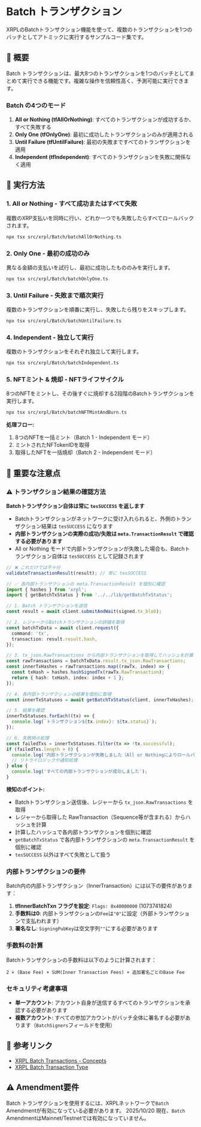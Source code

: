 # Batch トランザクション

XRPLのBatchトランザクション機能を使って、複数のトランザクションを1つのバッチとしてアトミックに実行するサンプルコード集です。

## 📖 概要

Batch トランザクションは、最大8つのトランザクションを1つのバッチとしてまとめて実行できる機能です。複雑な操作を信頼性高く、予測可能に実行できます。

### Batch の4つのモード

1. **All or Nothing (tfAllOrNothing)**: すべてのトランザクションが成功するか、すべて失敗する
2. **Only One (tfOnlyOne)**: 最初に成功したトランザクションのみが適用される
3. **Until Failure (tfUntilFailure)**: 最初の失敗まですべてのトランザクションを適用
4. **Independent (tfIndependent)**: すべてのトランザクションを失敗に関係なく適用

## 🚀 実行方法

### 1. All or Nothing - すべて成功またはすべて失敗

複数のXRP支払いを同時に行い、どれか一つでも失敗したらすべてロールバックされます。

```bash
npx tsx src/xrpl/Batch/batchAllOrNothing.ts
```

### 2. Only One - 最初の成功のみ

異なる金額の支払いを試行し、最初に成功したもののみを実行します。

```bash
npx tsx src/xrpl/Batch/batchOnlyOne.ts
```

### 3. Until Failure - 失敗まで順次実行

複数のトランザクションを順番に実行し、失敗したら残りをスキップします。

```bash
npx tsx src/xrpl/Batch/batchUntilFailure.ts
```

### 4. Independent - 独立して実行

複数のトランザクションをそれぞれ独立して実行します。

```bash
npx tsx src/xrpl/Batch/batchIndependent.ts
```

### 5. NFTミント & 焼却 - NFTライフサイクル

8つのNFTをミントし、その後すぐに焼却する2段階のBatchトランザクションを実行します。

```bash
npx tsx src/xrpl/Batch/batchNFTMintAndBurn.ts
```

**処理フロー:**
1. 8つのNFTを一括ミント（Batch 1 - Independent モード）
2. ミントされたNFTokenIDを取得
3. 取得したNFTを一括焼却（Batch 2 - Independent モード）

## 📝 重要な注意点

### ⚠️ トランザクション結果の確認方法

**Batchトランザクション自体は常に `tesSUCCESS` を返します**

- Batchトランザクションがネットワークに受け入れられると、外側のトランザクション結果は `tesSUCCESS` になります
- **内部トランザクションの実際の成功/失敗は `meta.TransactionResult` で確認する必要があります**
- All or Nothing モードで内部トランザクションが失敗した場合も、Batchトランザクション自体は `tesSUCCESS` として記録されます

```typescript
// ❌ これだけでは不十分
validateTransactionResult(result); // 常に tesSUCCESS

// ✅ 各内部トランザクションの meta.TransactionResult を個別に確認
import { hashes } from 'xrpl';
import { getBatchTxStatus } from '../../lib/getBatchTxStatus';

// 1. Batch トランザクションを送信
const result = await client.submitAndWait(signed.tx_blob);

// 2. レジャーからBatchトランザクションの詳細を取得
const batchTxData = await client.request({
  command: 'tx',
  transaction: result.result.hash,
});

// 3. tx_json.RawTransactions から内部トランザクションを取得してハッシュを計算
const rawTransactions = batchTxData.result.tx_json.RawTransactions;
const innerTxHashes = rawTransactions.map((rawTx, index) => {
  const txHash = hashes.hashSignedTx(rawTx.RawTransaction);
  return { hash: txHash, index: index + 1 };
});

// 4. 各内部トランザクションの結果を個別に取得
const innerTxStatuses = await getBatchTxStatus(client, innerTxHashes);

// 5. 結果を確認
innerTxStatuses.forEach((tx) => {
  console.log(`トランザクション${tx.index}: ${tx.status}`);
});

// 6. 失敗時の処理
const failedTxs = innerTxStatuses.filter(tx => !tx.successful);
if (failedTxs.length > 0) {
  console.log('内部トランザクションが失敗しました（All or Nothingによりロールバック）');
  // リトライロジックや通知処理
} else {
  console.log('すべての内部トランザクションが成功しました');
}
```

**検知のポイント:**
- Batchトランザクション送信後、レジャーから `tx_json.RawTransactions` を取得
- レジャーから取得した RawTransaction（Sequence等が含まれる）からハッシュを計算
- 計算したハッシュで各内部トランザクションを個別に確認
- `getBatchTxStatus` で各内部トランザクションの `meta.TransactionResult` を個別に確認
- `tesSUCCESS` 以外はすべて失敗として扱う

### 内部トランザクションの要件

Batch内の内部トランザクション（InnerTransaction）には以下の要件があります：

1. **tfInnerBatchTxn フラグを設定**: `Flags: 0x40000000` (1073741824)
2. **手数料は0**: 内部トランザクションの`Fee`は`"0"`に設定（外部トランザクションで支払われます）
3. **署名なし**: `SigningPubKey`は空文字列`""`にする必要があります

### 手数料の計算

Batchトランザクションの手数料は以下のように計算されます：

```
2 × (Base Fee) + SUM(Inner Transaction Fees) + 追加署名ごとのBase Fee
```

### セキュリティ考慮事項

- **単一アカウント**: アカウント自身が送信するすべてのトランザクションを承認する必要があります
- **複数アカウント**: すべての参加アカウントがバッチ全体に署名する必要があります（`BatchSigners`フィールドを使用）

## 🔗 参考リンク

- [XRPL Batch Transactions - Concepts](https://xrpl.org/ja/docs/concepts/transactions/batch-transactions)
- [XRPL Batch Transaction Type](https://xrpl.org/ja/docs/references/protocol/transactions/types/batch)

## ⚠️ Amendment要件

Batch トランザクションを使用するには、XRPLネットワークで`Batch` Amendmentが有効になっている必要があります。
2025/10/20 現在、`Batch` AmendmentはMainnet/Testnetでは有効になっていません。

